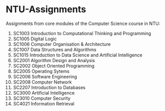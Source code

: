 # NTU-Assignments

Assignments from core modules of the Computer Science course in NTU:
1. SC1003 Introduction to Computational Thinking and Programming
2. SC1005 Digital Logic
3. SC1006 Computer Organisation & Architecture
4. SC1007 Data Structures and Algorithms
5. SC1015 Introduction to Data Science and Artificial Intelligence
6. SC2001 Algorithm Design and Analysis
7. SC2002 Object Oriented Programming
8. SC2005 Operating Sytems
9. SC2006 Software Engineering
10. SC2008 Computer Network
11. SC2207 Introduction to Databases
12. SC3000 Artificial Intelligence
13. SC3010 Computer Security
14. SC4021 Information Retrieval
